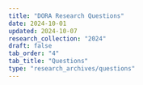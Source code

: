 ```yaml
---
title: "DORA Research Questions"
date: 2024-10-01
updated: 2024-10-07
research_collection: "2024"
draft: false
tab_order: "4"
tab_title: "Questions"
type: "research_archives/questions"
---
```

